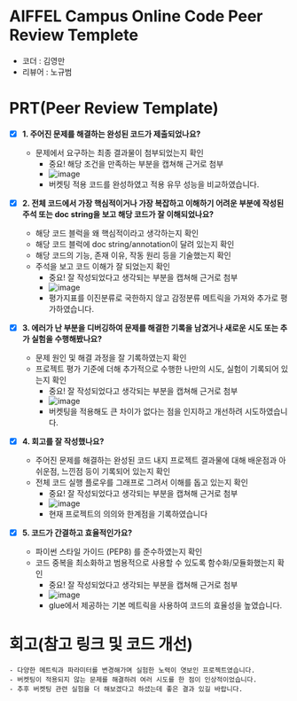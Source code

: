 # AIFFEL Campus Online Code Peer Review Templete
- 코더 : 김영만
- 리뷰어 : 노규범


# PRT(Peer Review Template)
- [X]  **1. 주어진 문제를 해결하는 완성된 코드가 제출되었나요?**
    - 문제에서 요구하는 최종 결과물이 첨부되었는지 확인
        - 중요! 해당 조건을 만족하는 부분을 캡쳐해 근거로 첨부
        - ![image](https://github.com/user-attachments/assets/3f1f3ffa-313a-4d14-99ca-cbba957ffa15)
        - 버켓팅 적용 코드를 완성하였고 적용 유무 성능을 비교하였습니다.

    
- [X]  **2. 전체 코드에서 가장 핵심적이거나 가장 복잡하고 이해하기 어려운 부분에 작성된 
주석 또는 doc string을 보고 해당 코드가 잘 이해되었나요?**
    - 해당 코드 블럭을 왜 핵심적이라고 생각하는지 확인
    - 해당 코드 블럭에 doc string/annotation이 달려 있는지 확인
    - 해당 코드의 기능, 존재 이유, 작동 원리 등을 기술했는지 확인
    - 주석을 보고 코드 이해가 잘 되었는지 확인
        - 중요! 잘 작성되었다고 생각되는 부분을 캡쳐해 근거로 첨부
        - ![image](https://github.com/user-attachments/assets/eaf2c0f8-3dc0-427e-8c14-8fadea0e956c)
        - 평가지표를 이진분류로 국한하지 않고 감정분류 메트릭을 가져와 추가로 평가하였습니다.

        
- [X]  **3. 에러가 난 부분을 디버깅하여 문제를 해결한 기록을 남겼거나
새로운 시도 또는 추가 실험을 수행해봤나요?**
    - 문제 원인 및 해결 과정을 잘 기록하였는지 확인
    - 프로젝트 평가 기준에 더해 추가적으로 수행한 나만의 시도, 
    실험이 기록되어 있는지 확인
        - 중요! 잘 작성되었다고 생각되는 부분을 캡쳐해 근거로 첨부
        - ![image](https://github.com/user-attachments/assets/8fe735e6-a208-4904-b7d4-60e90af0048d)
        - 버켓팅을 적용해도 큰 차이가 없다는 점을 인지하고 개선하려 시도하였습니다.

        
- [X]  **4. 회고를 잘 작성했나요?**
    - 주어진 문제를 해결하는 완성된 코드 내지 프로젝트 결과물에 대해
    배운점과 아쉬운점, 느낀점 등이 기록되어 있는지 확인
    - 전체 코드 실행 플로우를 그래프로 그려서 이해를 돕고 있는지 확인
        - 중요! 잘 작성되었다고 생각되는 부분을 캡쳐해 근거로 첨부
        - ![image](https://github.com/user-attachments/assets/6cd02434-a4e5-450e-8eff-8c805edad560)
        - 현재 프로젝트의 의의와 한계점을 기록하였습니다

        
- [X]  **5. 코드가 간결하고 효율적인가요?**
    - 파이썬 스타일 가이드 (PEP8) 를 준수하였는지 확인
    - 코드 중복을 최소화하고 범용적으로 사용할 수 있도록 함수화/모듈화했는지 확인
        - 중요! 잘 작성되었다고 생각되는 부분을 캡쳐해 근거로 첨부
        - ![image](https://github.com/user-attachments/assets/338854f5-6f3e-48d2-be3a-72d2ddc9a2b8)
        - glue에서 제공하는 기본 메트릭을 사용하여 코드의 효율성을 높였습니다.



# 회고(참고 링크 및 코드 개선)
```
- 다양한 메트릭과 파라미터를 변경해가며 실험한 노력이 엿보인 프로젝트였습니다.
- 버켓팅이 적용되지 않는 문제를 해결하려 여러 시도를 한 점이 인상적이었습니다.
- 추후 버켓팅 관련 실험을 더 해보겠다고 하셨는데 좋은 결과 있길 바랍니다.
```
